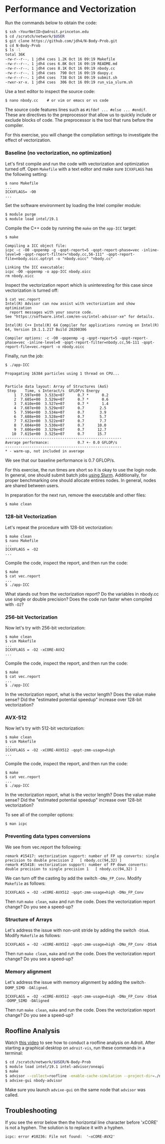 # Performance and Vectorization

Run the commands below to obtain the code:

```bash
$ ssh <YourNetID>@adroit.princeton.edu
$ cd /scratch/network/$USER
$ git clone https://github.com/jdh4/N-Body-Prob.git
$ cd N-Body-Prob
$ ls -l
total 36K
-rw-r--r--. 1 jdh4 cses 1.2K Oct 16 09:19 Makefile
-rw-r--r--. 1 jdh4 cses 6.8K Oct 16 09:19 README.md
-rw-r--r--. 1 jdh4 cses 8.1K Oct 16 09:19 nbody.cc
-rw-r--r--. 1 jdh4 cses  790 Oct 16 09:19 daxpy.c
-rw-r--r--. 1 jdh4 cses  738 Oct 16 09:19 submit.sh
-rwxr-xr-x. 1 jdh4 cses  306 Oct 16 09:19 run_via_slurm.sh
```

Use a text editor to inspect the source code:

```
$ nano nbody.cc    # or vim or emacs or vs code
```

The source code features lines such as `#ifdef ... #else ... #endif`. These are directives to the preprocessor that allow us to quickly include or exclude blocks of code. The preprocessor is the tool that runs before the compiler.

For this exercise, you will change the compilation settings to investigate the effect of vectorization.

### Baseline (no vectorization, no optimization)

Let's first compile and run the code with vectorization and optimization turned off. Open `Makefile` with a text editor and make sure `ICXXFLAGS` has the following setting:

```
$ nano Makefile
...
ICXXFLAGS= -O0
...
```

Set the software environment by loading the Intel compiler module:

```bash
$ module purge
$ module load intel/19.1
```

Compile the C++ code by running the `make` on the `app-ICC` target:

```
$ make

Compiling a ICC object file:
icpc -c -O0 -qopenmp -g -qopt-report=5 -qopt-report-phase=vec -inline-level=0 -qopt-report-filter="nbody.cc,56-111" -qopt-report-file=nbody.oicc.optrpt -o "nbody.oicc" "nbody.cc"

Linking the ICC executable:
icpc -O0 -qopenmp -o app-ICC nbody.oicc
rm nbody.oicc
```

Inspect the vectorization report which is uninteresting for this case since vectorization is turned off:

```
$ cat vec.report
Intel(R) Advisor can now assist with vectorization and show optimization
  report messages with your source code.
See "https://software.intel.com/en-us/intel-advisor-xe" for details.

Intel(R) C++ Intel(R) 64 Compiler for applications running on Intel(R) 64, Version 19.1.1.217 Build 20200306

Compiler options: -c -O0 -qopenmp -g -qopt-report=5 -qopt-report-phase=vec -inline-level=0 -qopt-report-filter=nbody.cc,56-111 -qopt-report-file=vec.report -o nbody.oicc
```

Finally, run the job:

```
$ ./app-ICC

Propagating 16384 particles using 1 thread on CPU...


Particle data layout: Array of Structures (AoS)
 Step    Time, s Interact/s  GFLOP/s Energy
    1  7.597e+00  3.533e+07      0.7 *      0.2
    2  7.605e+00  3.529e+07      0.7 *      0.6
    3  7.610e+00  3.527e+07      0.7 *      1.4
    4  7.607e+00  3.529e+07      0.7       2.5
    5  7.596e+00  3.534e+07      0.7       3.9
    6  7.608e+00  3.528e+07      0.7       5.7
    7  7.622e+00  3.522e+07      0.7       7.7
    8  7.604e+00  3.530e+07      0.7      10.0
    9  7.606e+00  3.529e+07      0.7      12.7
   10  7.615e+00  3.525e+07      0.7      15.7
-----------------------------------------------------
Average performance:             0.7 +- 0.0 GFLOP/s
-----------------------------------------------------
* - warm-up, not included in average
```

We see that our baseline performance is 0.7 GFLOP/s.

For this exercise, the run times are short so it is okay to use the login node. In general, one should submit batch jobs [using Slurm](https://researchcomputing.princeton.edu/support/knowledge-base/slurm). Additionally, for proper benchmarking one should allocate entires nodes. In general, nodes are shared between users.

In preparation for the next run, remove the executable and other files:

```
$ make clean
```

### 128-bit Vectorization

Let's repeat the procedure with 128-bit vectorization:

```
$ make clean
$ nano Makefile
...
ICXXFLAGS = -O2
...
```

Compile the code, inspect the report, and then run the code:

```
$ make
$ cat vec.report
...
$ ./app-ICC
```

What stands out from the vectorization report? Do the variables in nbody.cc use single or double precision? Does the code run faster when compiled with `-O2`?

### 256-bit Vectorization

Now let's try with 256-bit vectorization:

```
$ make clean
$ vim Makefile
...
ICXXFLAGS = -O2 -xCORE-AVX2
...
```

Compile the code, inspect the report, and then run the code:

```
$ make
$ cat vec.report
...
$ ./app-ICC
```

In the vectorization report, what is the vector length? Does the value make sense? Did the "estimated potential speedup" increase over 128-bit vectorization?

### AVX-512

Now let's try with 512-bit vectorization:

```
$ make clean
$ vim Makefile
...
ICXXFLAGS = -O2 -xCORE-AVX512 -qopt-zmm-usage=high
...
```

Compile the code, inspect the report, and then run the code:

```
$ make
$ cat vec.report
...
$ ./app-ICC
```

In the vectorization report, what is the vector length? Does the value make sense? Did the "estimated potential speedup" increase over 128-bit vectorization?

To see all of the compiler options:

```
$ man icpc
```

### Preventing data types conversions

We see from vec.report the following:

```
remark #15417: vectorization support: number of FP up converts: single precision to double precision 2   [ nbody.cc(94,32) ]
remark #15418: vectorization support: number of FP down converts: double precision to single precision 1   [ nbody.cc(94,32) ]
```

We can turn off the casting by add the switch `–DNo_FP_Conv`. Modify `Makefile` as follows:

```
ICXXFLAGS = -O2 -xCORE-AVX512 -qopt-zmm-usage=high -DNo_FP_Conv
```

Then run `make clean`, `make` and run the code. Does the vectorization report change? Do you see a speed-up?

### Structure of Arrays

Let's address the issue with non-unit stride by adding the switch `-DSoA`. Modify `Makefile` as follows:

```
ICXXFLAGS = -O2 -xCORE-AVX512 -qopt-zmm-usage=high -DNo_FP_Conv -DSoA
```

Then run `make clean`, `make` and run the code. Does the vectorization report change? Do you see a speed-up?

### Memory alignment

Let's address the issue with memory alignment by adding the switch`-DOMP_SIMD -DAligned`.

```
ICXXFLAGS = -O2 -xCORE-AVX512 -qopt-zmm-usage=high -DNo_FP_Conv -DSoA -DOMP_SIMD -DAligned
```

Then run `make clean`, `make` and run the code. Does the vectorization report change? Do you see a speed-up?

## Roofline Analysis

Watch [this video](https://mediacentral.princeton.edu/media/t/1_5nhl128acd) to see how to conduct a roofline analysis on Adroit. After starting a graphical desktop on `adroit-vis`, run these commands in a terminal:

```bash
$ cd /scratch/network/$USER/N-Body-Prob
$ module load intel/19.1 intel-advisor/oneapi
$ make
$ advisor --collect=roofline -enable-cache-simulation --project-dir=./nbody-advisor -- ./app-ICC
$ advixe-gui nbody-advisor
```

Make sure you launch `advixe-gui` on the same node that `advisor` was called.

## Troubleshooting

If you see the error below then the horizontal line character before 'xCORE' is not a hyphen. The solution is to replace it with a hyphen.

```
icpc: error #10236: File not found:  '–xCORE-AVX2'
```
